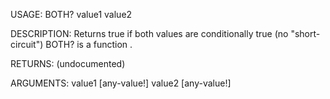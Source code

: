 USAGE:
     BOTH? value1 value2 

DESCRIPTION:
     Returns true if both values are conditionally true (no "short-circuit")
     BOTH? is a function .

RETURNS:
    (undocumented)

ARGUMENTS:
    value1 [any-value!]
    value2 [any-value!]
